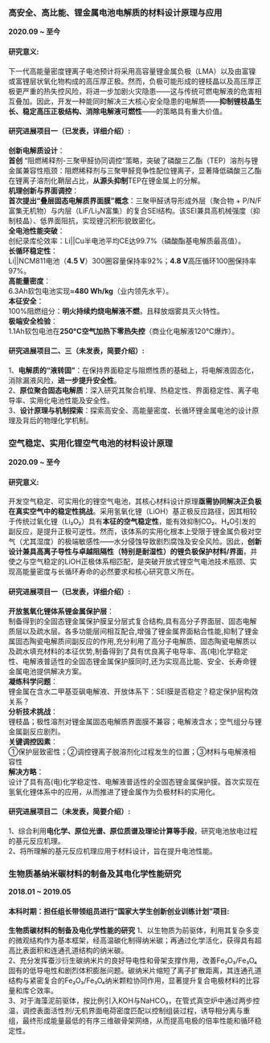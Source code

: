 ### **高安全、高比能、锂金属电池电解质的材料设计原理与应用**  
**2020.09 ~ 至今**  

#### 研究意义:
下一代高能量密度锂离子电池预计将采用高容量锂金属负极（LMA）以及由富镍或富锂层状氧化物构成的高压厚正极。然而，负极可能形成的锂枝晶以及高压厚正极更严重的热失控风险，将进一步加剧火灾隐患——这与传统可燃电解液的危害相互叠加。因此，开发一种能同时解决三大核心安全隐患的电解质——**抑制锂枝晶生长、稳定高压正极结构、消除电解液可燃性**——的策略具有重大价值。

#### 研究进展项目一（已发表，详细介绍）:  
**创新电解质设计**：  
**首创** “阻燃稀释剂-三聚甲醛协同调控”策略，突破了磷酸三乙酯（TEP）溶剂与锂金属兼容性瓶颈：阻燃稀释剂与三聚甲醛竞争性配位锂离子，显著降低磷酸三乙酯在锂离子溶剂化鞘层占比，**从源头抑制**TEP在锂金属上的分解。  
**机理创新与界面调控**：  
**首次提出“叠层固态电解质界面膜”概念**：三聚甲醛诱导形成外层（聚合物 + P/N/F富集无机物）与内层（LiF/Li₃N富集）的复合SEI结构。该SEI兼具高机械强度（抑制枝晶）、低界面阻抗，实现锂沉积形貌致密化。  
**全电池性能突破**：  
创纪录库伦效率：Li||Cu半电池平均CE达99.7%（磷酸酯基电解质最高值）。  
**长循环稳定性**：  
Li||NCM811电池（**4.5 V**）300圈容量保持率92%；**4.8 V**高压循环100圈保持率97%。  
**高能量密度**：  
6.3Ah软包电池实现≈**480 Wh/kg**（业内领先水平）。  
**本征安全**：  
100%阻燃组分：**明火持续灼烧电解液不燃**，且释放烟雾具灭火特性。  
**极端安全检验**：  
1.1Ah软包电池在**250°C空气加热下零热失控**（商业化电解液120°C爆炸）。  

#### 研究进展项目二、三（未发表，简要介绍）:  
1、**电解质的“液转固”**：在保持界面稳定与阻燃性质的基础上，将电解液固态化，消除漏液风险，**进一步提升安全性**。  
2、**原位聚合固态电解质**：深入研究其聚合机理、热稳定性、界面稳定性、离子电导率、实用化电池性能及安全性。  
3、**设计原理与机制探索**：探索高安全、高能量密度、长循环锂金属电池的设计原理及背后的物理化学机制。


### **空气稳定、实用化锂空气电池的材料设计原理**  
**2020.09 ~ 至今**  

#### 研究意义:
开发空气稳定、可实用化的锂空气电池，其核心材料设计原理**亟需协同解决正负极在真实空气中的稳定性挑战**。采用氢氧化锂（LiOH）基正极反应路径，因其相较于传统过氧化锂（Li₂O₂）具有**本征的空气稳定性**，能有效抑制CO₂、H₂O引发的副反应，是提升正极可逆性。然而，该体系的实用化根本上受限于锂金属负极对空气（尤其湿度）的极端敏感性——水分侵蚀导致剧烈腐蚀及安全风险。因此，**创新设计兼具高离子导性与卓越阻隔性（特别是耐湿性）的锂负极保护材料/界面**，并使之与空气稳定的LiOH正极体系相匹配，是突破开放式锂空气电池技术瓶颈、实现高能量密度与长循环寿命的必然要求和核心研究意义所在。

#### 研究进展项目一（已发表，详细介绍）:  
**开放氢氧化锂体系锂金属保护层**：  
制备得到的全固态锂金属保护膜呈分层式复合结构,具有高分子界面层、固态电解质层以及疏水层。各多功能层间相互配合,增强了锂金属界面粘合性能,抑制了锂金属固态陶瓷电解质间副反应的作用,充分利用了高分子电解质、固态陶瓷电解质以及疏水填充材料的本征优势,制备得到了具有优良离子电导率、高(电)化学稳定性、电解液普适性的全固态锂金属保护膜同时,还为实现高比能、安全、长寿命锂金属电池提供解决方案。  
**凝练科学问题**：  
锂金属在含水二甲基亚砜电解液、开放体系下：SEI膜是否稳定？稳定保护层构效关系？  
**分析技术挑战**：  
锂枝晶；极性溶剂对锂金属固态电解质界面膜不兼容；电解液含水；空气组分与锂金属副反应剧烈。  
**关键调控因素**：  
①保护层致密性；②调控锂离子脱溶剂化过程发生的位置；③材料与电解液相容性  
**解决方略**：  
设计了具有高(电)化学稳定性、电解液普适性的全固态锂金属保护膜。首次实现在氢氧化锂体系中的应用，从而推进了锂金属作为负极材料的实用化。



#### 研究进展项目二（未发表，简要介绍）:  
1、综合利用**电化学、原位光谱、原位质谱及理论计算等手段**，研究电池放电过程的基元反应机理。  
2、将所理解的基元反应机理应用于材料设计，旨在提升电池性能。


### **生物质基纳米碳材料的制备及其电化学性能研究**  
**2018.01 ~ 2019.05**  

#### 本科时期：担任组长带领组员进行“国家大学生创新创业训练计划”项目:
**生物质碳材料的制备及电化学性能的研究**
1、以生物质为前驱体，利用其复杂多变的微观结构作为基本框架，经高温碳化制得纳米碳；再通过化学活化，获得具有超高比表面积和连通孔道结构的纳米碳。  
2、充分发挥蚕沙衍生碳纳米片的良好导电性和骨架支撑作用，改善Fe₂O₃/Fe₃O₄固有的低导电性和剧烈体积膨胀问题。碳纳米片缩短了离子扩散距离，其连通孔道结构与紧密复合的Fe₂O₃/Fe₃O₄纳米颗粒协同作用，显著提升复合电极材料的比容量和库仑效率。  
3、对于海藻泥前驱体，按比例引入KOH与NaHCO₃，在管式真空炉中通过两步控温，调控表面活性剂/无机界面电荷密度匹配以控制组装过程，诱导相分离与重组，最终形成能量最低的有序三维碳骨架网络，从而提高电极的倍率性能和循环稳定性。 





